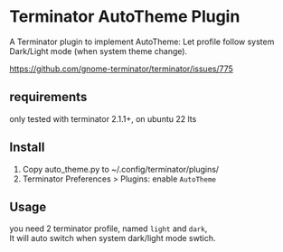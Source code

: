 # Terminator AutoTheme Plugin

A Terminator plugin to implement AutoTheme:
  Let profile follow system Dark/Light mode (when system theme change).

https://github.com/gnome-terminator/terminator/issues/775

## requirements

only tested with terminator 2.1.1+, on ubuntu 22 lts

## Install

1. Copy auto_theme.py to ~/.config/terminator/plugins/
2. Terminator Preferences > Plugins: enable `AutoTheme`

## Usage
you need 2 terminator profile, named `light` and `dark`,  
It will auto switch when system dark/light mode swtich.


